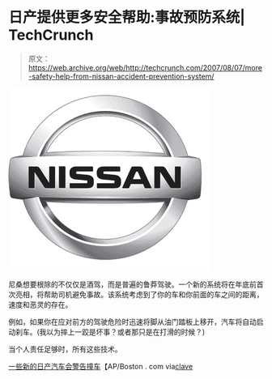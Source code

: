 # 日产提供更多安全帮助:事故预防系统| TechCrunch

> 原文：<https://web.archive.org/web/http://techcrunch.com/2007/08/07/more-safety-help-from-nissan-accident-prevention-system/>

[![nissanlogo080707.jpg](img/95786d13683932054e74b20a92b42d43.png)](https://web.archive.org/web/20170226195308/https://tctechcrunch2011.files.wordpress.com/2007/08/nissanlogo080707.jpg "nissanlogo080707.jpg")

尼桑想要根除的不仅仅是酒驾，而是普遍的鲁莽驾驶。一个新的系统将在年底前首次亮相，将帮助司机避免事故。该系统考虑到了你的车和你前面的车之间的距离，速度和恶灵的存在。

例如，如果你在应对前方的驾驶危险时迅速将脚从油门踏板上移开，汽车将自动启动刹车。(我以为摔上一跤是坏事？或者那只是在打滑的时候？)

当个人责任足够时，所有这些技术。

[一些新的日产汽车会警告撞车](https://web.archive.org/web/20170226195308/http://www.boston.com/business/globe/articles/2007/08/07/some_new_nissans_will_warn_of_crashes/)【AP/Boston . com via[clave](https://web.archive.org/web/20170226195308/http://crave.cnet.com/8301-1_105-9756027-1.html?part=rss&tag=feed&subj=Crave)